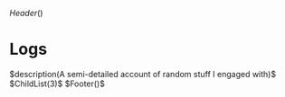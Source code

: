 $Header()$
<h1>Logs</h1>
$description(A semi-detailed account of random stuff I engaged with)$
$ChildList(3)$
$Footer()$